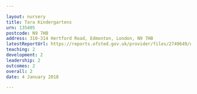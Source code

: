 ```yaml
---

layout: nursery
title: Tara Kindergartens
urn: 135405
postcode: N9 7HB
address: 310-314 Hertford Road, Edmonton, London, N9 7HB
latestReportUrl: https://reports.ofsted.gov.uk/provider/files/2749649/urn/135405.pdf
teaching: 2
development: 2
leadership: 2
outcomes: 2
overall: 2
date: 4 January 2018

---
```

